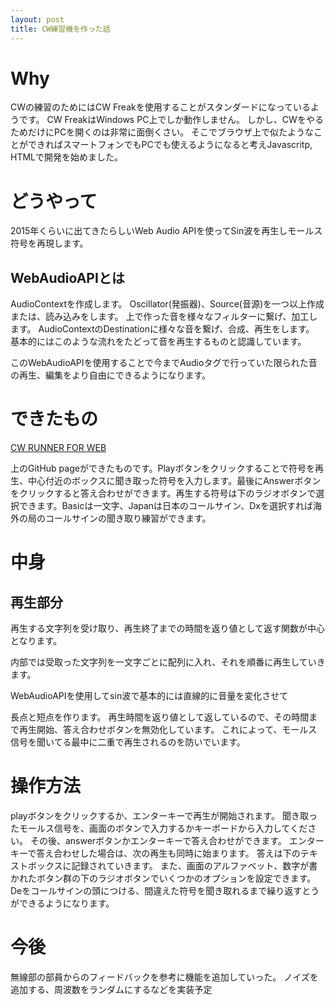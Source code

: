 ```yaml
---
layout: post
title: CW練習機を作った話
---
```


# Why
CWの練習のためにはCW Freakを使用することがスタンダードになっているようです。 CW FreakはWindows PC上でしか動作しません。 しかし、CWをやるためだけにPCを開くのは非常に面倒くさい。 そこでブラウザ上で似たようなことができればスマートフォンでもPCでも使えるようになると考えJavascritp, HTMLで開発を始めました。

# どうやって
2015年くらいに出てきたらしいWeb Audio APIを使ってSin波を再生しモールス符号を再現します。

## WebAudioAPIとは
AudioContextを作成します。
Oscillator(発振器)、Source(音源)を一つ以上作成または、読み込みをします。
上で作った音を様々なフィルターに繋げ、加工します。
AudioContextのDestinationに様々な音を繋げ、合成、再生をします。
基本的にはこのような流れをたどって音を再生するものと認識しています。

このWebAudioAPIを使用することで今までAudioタグで行っていた限られた音の再生、編集をより自由にできるようになります。

# できたもの
[CW RUNNER FOR WEB](https://homedm.eim.world/cw_for_web)

上のGitHub pageができたものです。Playボタンをクリックすることで符号を再生、中心付近のボックスに聞き取った符号を入力します。最後にAnswerボタンをクリックすると答え合わせができます。再生する符号は下のラジオボタンで選択できます。Basicは一文字、Japanは日本のコールサイン、Dxを選択すれば海外の局のコールサインの聞き取り練習ができます。

# 中身
## 再生部分
再生する文字列を受け取り、再生終了までの時間を返り値として返す関数が中心となります。

内部では受取った文字列を一文字ごとに配列に入れ、それを順番に再生していきます。

WebAudioAPIを使用してsin波で基本的には直線的に音量を変化させて

長点と短点を作ります。 再生時間を返り値として返しているので、その時間まで再生開始、答え合わせボタンを無効化しています。 これによって、モールス信号を聞いてる最中に二重で再生されるのを防いでいます。

# 操作方法
playボタンをクリックするか、エンターキーで再生が開始されます。 聞き取ったモールス信号を、画面のボタンで入力するかキーボードから入力してください。 その後、answerボタンかエンターキーで答え合わせができます。 エンターキーで答え合わせした場合は、次の再生も同時に始まります。 答えは下のテキストボックスに記録されていきます。 また、画面のアルファベット、数字が書かれたボタン群の下のラジオボタンでいくつかのオプションを設定できます。 Deをコールサインの頭につける、間違えた符号を聞き取れるまで繰り返すとうができるようになります。

# 今後
無線部の部員からのフィードバックを参考に機能を追加していった。 ノイズを追加する、周波数をランダムにするなどを実装予定
